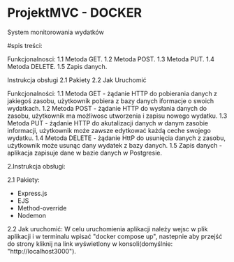 # ProjektMVC - DOCKER
System monitorowania wydatków

#spis treści:

Funkcjonalnosci:
  1.1 Metoda GET.
  1.2 Metoda POST.
  1.3 Metoda PUT. 
  1.4 Metoda DELETE. 
  1.5 Zapis danych.

Instrukcja obsługi 
	2.1 Pakiety 
	2.2 Jak Uruchomić

Funkcjonalności:
	1.1 Metoda GET - żądanie HTTP do pobierania danych z jakiegoś zasobu, użytkownik pobiera z bazy danych iformacje o swoich wydatkach. 
	1.2 Metoda POST - żądanie HTTP do wysłania danych do zasobu, użytkownik ma możliwosc utworzenia i zapisu nowego wydatku. 
	1.3 Metoda PUT - żądanie HTTP do akutalizacji danych w danym zasobie informacji, użytkownik może zawsze edytkować każdą ceche swojego wydatku. 
	1.4 Metoda DELETE - żądanie HttP do usunięcia danych z zasobu, użytkownik może usunąc dany wydatek z bazy danych. 
	1.5 Zapis danych - aplikacja zapisuje dane w bazie danych w Postgresie.

2.Instrukcja obsługi:

2.1 Pakiety: 
- Express.js
- EJS 
- Method-override
- Nodemon

2.2 Jak uruchomić:
	W celu uruchomienia aplikacji należy wejsc w plik aplikacji i w terminalu wpisać "docker compose up", nastepnie aby przejść do strony kliknij na link wyświetlony w konsoli(domyślnie: "http://localhost3000").

